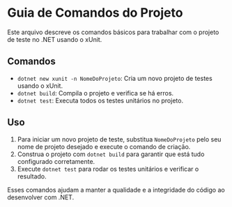 # Guia de Comandos do Projeto

Este arquivo descreve os comandos básicos para trabalhar com o projeto de teste no .NET usando o xUnit.

## Comandos

- `dotnet new xunit -n NomeDoProjeto`: Cria um novo projeto de testes usando o xUnit.
- `dotnet build`: Compila o projeto e verifica se há erros.
- `dotnet test`: Executa todos os testes unitários no projeto.

## Uso

1. Para iniciar um novo projeto de teste, substitua `NomeDoProjeto` pelo seu nome de projeto desejado e execute o comando de criação.
2. Construa o projeto com `dotnet build` para garantir que está tudo configurado corretamente.
3. Execute `dotnet test` para rodar os testes unitários e verificar o resultado.

Esses comandos ajudam a manter a qualidade e a integridade do código ao desenvolver com .NET.
